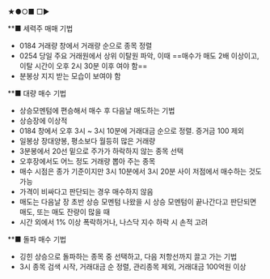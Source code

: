 ★●○■ □▶

**■ 세력주 매매 기법
+ 0184 거래량 창에서 거래량 순으로 종목 정렬
+ 0254 당일 주요 거래원에서 상위 이탈원 파악, 이때 ==매수가 매도 2배 이상이고, 
   이탈 시간이 오후 2시 30분 이후 여야 함==
+ 분봉상 지지 받는 모습이 보여야 함

**■ 대량 매수 기법
+ 상승모멘텀에 편승해서 매수 후 다음날 매도하는 기법
+ 상승장에 이상적
+ 0184  창에서 오후 3시 ~ 3시 10분에 거래대금 순으로 정렬. 증거금 100 제외
+ 일봉상 장대양봉, 평소보다 월등히 많은 거래량
+ 3분봉에서 20선 밑으로 주가가 하락하지 않는 종목 선택
+ 오후장에서도 어느 정도 거래량 뽑아 주는 종목
+ 매수 시점은 종가 기준이지만 3시 10분에서 3시 20분 사이 저점에서 매수하는 것도 가능
+ 가격이 비싸다고 판단되는 경우 매수하지 않음
+ 매도는 다음날 장 초반 상승 모멘텀 나왔을 시 상승 모멘텀이 끝나간다고 판단되면 매도, 또는 매도 잔량이 많을 때
+ 시간 외에서 1% 이상 폭락하거나, 나스닥 지수 하락 시 손적 고려

**■ 돌파 매수 기법
+ 깅힌 상승으로 돌파하는 종목 중 선택하고, 다음 저항선까지 끌고 가는 기법
+ 3시 종목 검색 시작, 거래대금 순 정렬, 관리종목 제외, 거래대금 100억원 이상